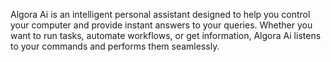 Algora Ai is an intelligent personal assistant designed to help you control your computer and provide instant answers to your queries. Whether you want to run tasks, automate workflows, or get information, Algora Ai listens to your commands and performs them seamlessly.
